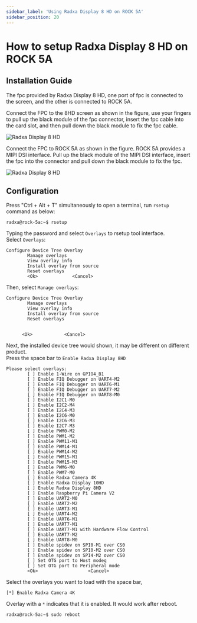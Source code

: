 ```yaml
---
sidebar_label: 'Using Radxa Display 8 HD on ROCK 5A'
sidebar_position: 20
---
```


# How to setup Radxa Display 8 HD on ROCK 5A


## Installation Guide

The fpc provided by Radxa Display 8 HD, one port of fpc is connected to the screen, and the other is connected to ROCK 5A.  

Connect the FPC to the 8HD screen as shown in the figure, use your fingers to pull up the black module of the fpc connector, insert the fpc cable into the card slot, and then pull down the black module to fix the fpc cable.

![Radxa Display 8 HD](/img/accessories/8hd-connect-fpc.webp)

Connect the FPC to ROCK 5A as shown in the figure. ROCK 5A provides a MIPI DSI interface. Pull up the black module of the MIPI DSI interface, insert the fpc into the connector and pull down the black module to fix the fpc.

![Radxa Display 8 HD](/img/accessories/rock5a-connect-fpc.webp)

## Configuration
Press "Ctrl + Alt + T" simultaneously to open a terminal, run `rsetup` command as below:
```
radxa@rock-5a:~$ rsetup
```
Typing the password and select `Overlays` to rsetup tool interface.  
Select `Overlays`:
```
Configure Device Tree Overlay
        Manage overlays
        View overlay info
        Install overlay from source
        Reset overlays
        <Ok>             <Cancel>
```
Then, select `Manage overlays`:
```
Configure Device Tree Overlay  
        Manage overlays  
        View overlay info  
        Install overlay from source  
        Reset overlays  
       

      <Ok>            <Cancel>
```

Next, the installed device tree would shown, it may be different on different product.  
Press the space bar to `Enable Radxa Display 8HD`
```
Please select overlays: 
        [ ] Enable 1-Wire on GPIO4_B1
        [ ] Enable FIQ Debugger on UART4-M2
        [ ] Enable FIQ Debugger on UART6-M1
        [ ] Enable FIQ Debugger on UART7-M2
        [ ] Enable FIQ Debugger on UART8-M0
        [ ] Enable I2C1-M0
        [ ] Enable I2C2-M4
        [ ] Enable I2C4-M3
        [ ] Enable I2C6-M0
        [ ] Enable I2C6-M3
        [ ] Enable I2C7-M3
        [ ] Enable PWM0-M2
        [ ] Enable PWM1-M2
        [ ] Enable PWM11-M1
        [ ] Enable PWM14-M1
        [ ] Enable PWM14-M2 
        [ ] Enable PWM15-M1
        [ ] Enable PWM15-M3 
        [ ] Enable PWM6-M0
        [ ] Enable PWM7-M0
        [ ] Enable Radxa Camera 4K
        [ ] Enable Radxa Display 10HD 
        [ ] Enable Radxa Display 8HD
        [ ] Enable Raspberry Pi Camera V2
        [ ] Enable UART2-M0
        [ ] Enable UART2-M2
        [ ] Enable UART3-M1
        [ ] Enable UART4-M2
        [ ] Enable UART6-M1
        [ ] Enable UART7-M1
        [ ] Enable UART7-M1 with Hardware Flow Control
        [ ] Enable UART7-M2
        [ ] Enable UART8-M0
        [ ] Enable spidev on SPI0-M1 over CS0
        [ ] Enable spidev on SPI0-M2 over CS0
        [ ] Enable spidev on SPI4-M2 over CS0
        [ ] Set OTG port to Host modeq
        [ ] Set OTG port to Peripheral mode
        <Ok>                   <Cancel>
```
Select the overlays you want to load with the space bar,
```
[*] Enable Radxa Camera 4K
```
Overlay with a `*` indicates that it is enabled. It would work after reboot. 
```
radxa@rock-5a:~$ sudo reboot
```
